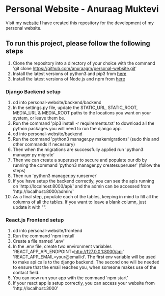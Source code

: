 # Personal Website - Anuraag Muktevi
Visit my [website](https://www.anuraagmuktevi.com)
I have created this repository for the development of my personal website.

## To run this project, please follow the following steps
1. Clone the repository into a directory of your choice with the command 'git clone https://github.com/anuraagm/personal-website.git'
2. Install the latest versions of python3 and pip3 from [here](https://www.python.org/downloads/)
3. Install the latest versions of Node.js and npm from [here](https://nodejs.org/en/download/)

### Django Backend setup
1. cd into personal-website/backend/backend
2. In the settings.py file, update the STATIC_URL, STATIC_ROOT, MEDIA_URL & MEDIA_ROOT paths to the locations you want on your system, or leave them be.
3. Run the command 'pip3 install -r requirements.txt' to download all the python packages you will need to run the django app. 
4. cd into personal-website/backend
5. Run the command 'python3 manager.py makemigrations' (sudo this and other commands if necessary)
6. Then when the migrations are successfully applied run 'python3 manager.py migrate'
7. Then we can create a superuser to secure and populate our db by running the command 'python3 manager.py createsuperuser' (follow the steps)
8. Then run 'python3 manager.py runserver'
9. If you have setup the backend correctly, you can see the apis running on 'http://localhost:8000/api/' and the admin can be accessed from 'http://localhost:8000/admin/'
10. As a final step, populate each of the tables, keeping in mind to fill all the columns of all the tables. If you want to leave a blank column, just update it with "".

### React.js Frontend setup
1. cd into personal-website/frontend
2. Run the command 'npm install'
3. Create a file named '.env'
4. In the .env file, create two environment variables 'REACT_APP_API_ENDPOINT=http://127.0.0.1:8000/api' 'REACT_APP_EMAIL=your@emailid'. The first env variable will be used to make api calls to the django backend. The second one will be needed to ensure that the email reaches you, when someone makes use of the contact field.
5. You can now run your app with the command 'npm start'
6. If your react app is setup correctly, you can access your website from 'http://localhost:3000' 
